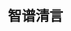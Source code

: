 ---
title: "智谱清言"
url: "https://chatglm.cn"
description: "智谱AI推出的ChatGLM大模型对话产品，支持中英双语对话、文本生成、代码编写等功能"
category: "AI工具"
tags: ["AI对话", "ChatGLM", "智谱AI", "双语对话"]
icon: "💬"
---